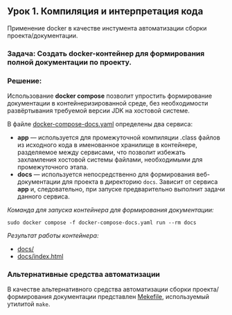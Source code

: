 ## Урок 1. Компиляция и интерпретация кода
Применение docker в качестве инстумента автоматизации сборки проекта/документации.

### Задача: Создать docker-контейнер для формирования полной документации по проекту.

### Решение:

Использование **docker compose** позволит упростить формирование документации в контейнеризированной среде, без необходимости развёртывания требуемой версии JDK на хостовой системе.

В файле [docker-compose-docs.yaml](docker-compose-docs.yaml) определены два сервиса:

* **app** &mdash; используется для промежуточной компиляции .class файлов из исходного кода в именованное хранилище в контейнере, разделяемое между сервисами, что позволит избежать захламления хостовой системы файлами, необходимыми для промежуточного этапа.
* **docs** &mdash; используется непосредственно для формирования веб-документации для проекта в директорию `docs`. Зависит от сервиса **app** и, следовательно, при запуске предварительно выполнит задачи данного сервиса.

*Команда для запуска контейнера для формирования документации:*

	sudo docker compose -f docker-compose-docs.yaml run --rm docs




*Результат работы контейнера:*

* [docs/](docs)
* [docs/index.html](docs/index.html)

### Альтернативные средства автоматизации

В качестве альтернативного средства автоматизации сборки проекта/формирования документации представлен [Mekefile](Makefile), используемый утилитой `make`.
